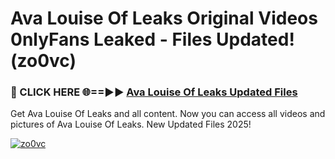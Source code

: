 # Ava Louise Of Leaks Original Videos 0nlyFans Leaked - Files Updated! (zo0vc)

<h3>🔴 CLICK HERE 🌐==►► <a href="https://tinyurl.com/2jnfzry5" rel="nofollow">Ava Louise Of Leaks Updated Files</a></h3>

Get Ava Louise Of Leaks and all content. Now you can access all videos and pictures of Ava Louise Of Leaks. New Updated Files 2025!

[![zo0vc](https://i.imgur.com/GyGTBgg.gif)](https://tinyurl.com/2jnfzry5)
